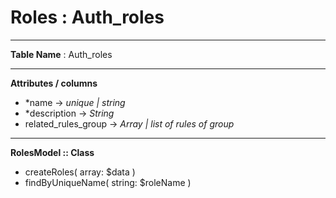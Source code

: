 # Roles : Auth_roles

---

**Table Name** : Auth_roles

---

**Attributes / columns**
+ *name      -> *unique | string*
+ *description -> *String*
+ related_rules_group -> *Array | list of rules of group*

---

**RolesModel :: Class**
+ createRoles( array: $data )
+ findByUniqueName( string: $roleName )